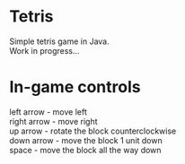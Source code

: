 # Tetris
Simple tetris game in Java. <br/>
Work in progress...
# In-game controls
left arrow - move left<br/>
right arrow - move right<br/>
up arrow - rotate the block counterclockwise<br/>
down arrow - move the block 1 unit down<br/>
space - move the block all the way down<br/>
